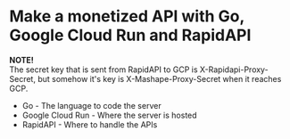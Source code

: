 # Make a monetized API with Go, Google Cloud Run and RapidAPI

**NOTE!**  
The secret key that is sent from RapidAPI to GCP is X-Rapidapi-Proxy-Secret, but somehow it's key is X-Mashape-Proxy-Secret when it reaches GCP.

- Go - The language to code the server
- Google Cloud Run - Where the server is hosted
- RapidAPI - Where to handle the APIs

